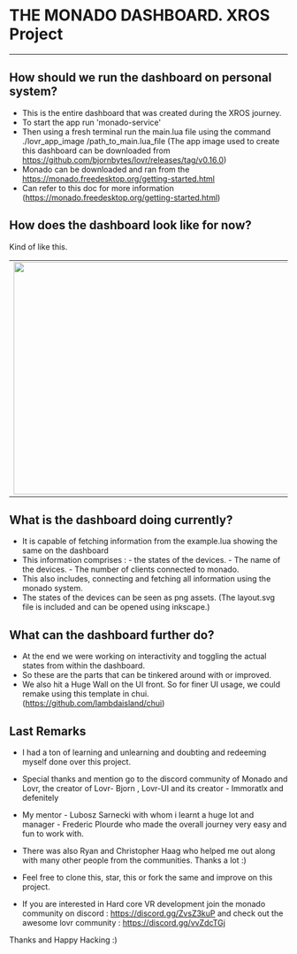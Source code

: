 # THE MONADO DASHBOARD. XROS Project 
-------------------------------------------------------------------------------------------------------------------------------------------------------------------
## How should we run the dashboard on personal system?

 - This is the entire dashboard that was created during the XROS journey.
 - To start the app run 'monado-service'
 - Then using a fresh terminal run the main.lua file using the command ./lovr_app_image /path_to_main.lua_file
   (The app image used to create this dashboard can be downloaded from https://github.com/bjornbytes/lovr/releases/tag/v0.16.0)
 - Monado can be downloaded and ran from the https://monado.freedesktop.org/getting-started.html
 - Can refer to this doc for more information (https://monado.freedesktop.org/getting-started.html)

## How does the dashboard look like for now?
  <table>
<tr>
  <td><img width="680" height ="420" src= "https://github.com/Ana2k/Lovr-ui-mock-backup/assets/54909114/ebf7439e-9367-47d4-8fbc-d876d77fc952" >
  </td>
Kind of like this. 
</table>

## What is the dashboard doing currently?
- It is capable of fetching information from the example.lua showing the same on the dashboard
- This information comprises :
      -   the states of the devices.
       - The name of the devices.
        - The number of clients connected to monado.
- This also includes, connecting and fetching all information using the monado system. 
- The states of the devices can be seen as png assets. (The layout.svg file is included and can be opened using inkscape.)

## What can the dashboard further do?

- At the end we were working on interactivity and toggling the actual states from within the dashboard.
- So these are the parts that can be tinkered around with or improved.
- We also hit a Huge Wall on the UI front. So for finer UI usage, we could remake using this template in chui. (https://github.com/lambdaisland/chui)

## Last Remarks
 - I had a ton of learning and unlearning and doubting and redeeming myself done over this project.
 - Special thanks and mention go to the discord community of Monado and Lovr, the creator of Lovr- Bjorn , Lovr-UI and its creator - Immoratlx and defenitely
 - My mentor - Lubosz Sarnecki with whom i learnt a huge lot and manager - Frederic Plourde who made the overall journey very easy and fun to work with.
 - There was also Ryan and Christopher Haag who helped me out along with many other people from the communities. Thanks a lot :)

  
 - Feel free to clone this, star, this or fork the same and improve on this project.

 - If you are interested in Hard core VR development join the monado community on discord : https://discord.gg/ZvsZ3kuP and check out the awesome lovr community : https://discord.gg/vvZdcTGj

Thanks and Happy Hacking :)

 
<!-- </tr>![Screenshot from 2023-09-08 15-35-35](https://github.com/Ana2k/Lovr-ui-mock-backup/assets/54909114/99d8f428-00ee-4013-8f44-e757d7a7fea0)
![Screenshot from 2023-09-08 15-35-17](https://github.com/Ana2k/Lovr-ui-mock-backup/assets/54909114/ebf7439e-9367-47d4-8fbc-d876d77fc952)
 -->
